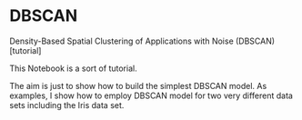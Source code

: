 # DBSCAN
Density-Based Spatial Clustering of  Applications with Noise (DBSCAN) [tutorial]

This Notebook is a sort of tutorial.

The aim is just to show how to build the simplest DBSCAN model. As examples, I show how to employ DBSCAN model for two very different data sets including the Iris data set.
